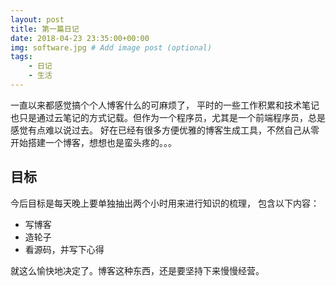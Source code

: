 ```yaml
---
layout: post
title: 第一篇日记
date: 2018-04-23 23:35:00+00:00
img: software.jpg # Add image post (optional)
tags: 
    - 日记
    - 生活
---
```


一直以来都感觉搞个个人博客什么的可麻烦了， 平时的一些工作积累和技术笔记也只是通过云笔记的方式记载。但作为一个程序员，尤其是一个前端程序员，总是感觉有点难以说过去。 好在已经有很多方便优雅的博客生成工具，不然自己从零开始搭建一个博客，想想也是蛮头疼的。。。

## 目标

今后目标是每天晚上要单独抽出两个小时用来进行知识的梳理， 包含以下内容：

* 写博客
* 造轮子
* 看源码，并写下心得

就这么愉快地决定了。博客这种东西，还是要坚持下来慢慢经营。
